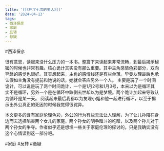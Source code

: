```yaml
---
title: '[[《死了七次的男人》]]'
date: '2024-04-13'
tags:
- 西泽保彦
- 家庭
- 反转
- 悬疑
---
```

#西泽保彦

很有意思，读起来没什么压力的一本书。整篇下来读起来非常流畅，到最后揭示秘密的时候也非常有趣。核心诡计其实没有那么重要。其中主角感情色彩部分，双向奔赴的感觉也很好。其实想起来，主角的感情线还是有些单薄。毕竟友理最后也承认假如主角没有提前和她说的话，她就会答应另外一个人。
主要是玩了一个时间诡计，可以说是玩了两个时间诡计，一个是1月2号和1月3号，本来以为是循环其实不是循环，另外一个是在循环中跌倒去世却以为是梦境。两个诡计加起来导致认为循环是某一天。
阅读起来最后我都以为友理小姐和他一起进行循环，以至于揭示出外公真正的死因的时候我觉得很诧异。

本文更多的含有家庭伦理色彩，外公的行为有些无法让人理解，为了让儿孙陪在身边而去选择陷害两个女儿的家庭。两个孙女的明争暗斗的吃醋，以及两个孙儿对于两个孙女的争夺。作者似乎还是想埋一些关于家庭伦理的探讨的，只是我确实没有这个心情读到这一部分吧。

#家庭 #反转 #悬疑
